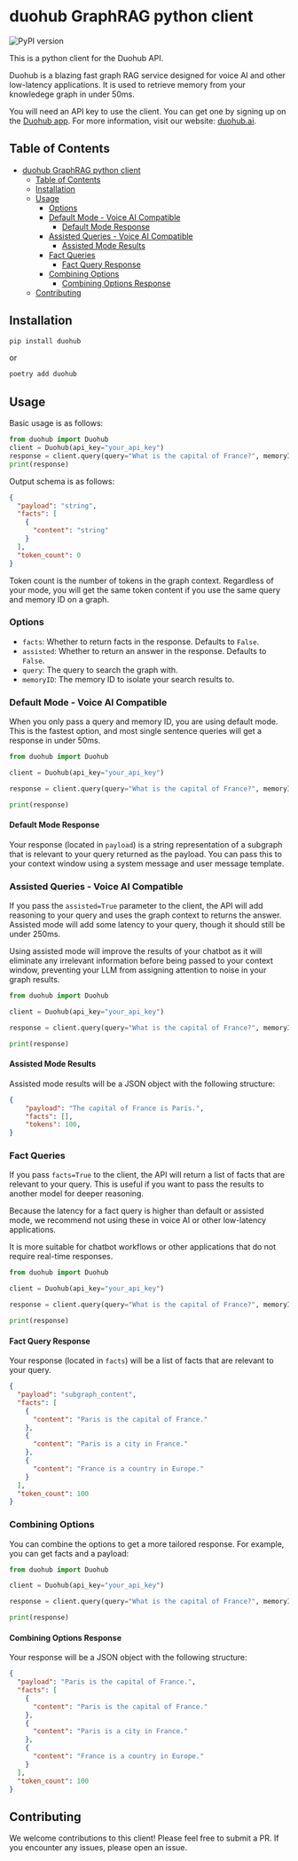 # duohub GraphRAG python client

![PyPI version](https://img.shields.io/pypi/v/duohub.svg)

This is a python client for the Duohub API. 

Duohub is a blazing fast graph RAG service designed for voice AI and other low-latency applications. It is used to retrieve memory from your knowledege graph in under 50ms.

You will need an API key to use the client. You can get one by signing up on the [Duohub app](https://app.duohub.ai). For more information, visit our website: [duohub.ai](https://duohub.ai).

## Table of Contents

- [duohub GraphRAG python client](#duohub-graphrag-python-client)
  - [Table of Contents](#table-of-contents)
  - [Installation](#installation)
  - [Usage](#usage)
    - [Options](#options)
    - [Default Mode - Voice AI Compatible](#default-mode---voice-ai-compatible)
      - [Default Mode Response](#default-mode-response)
    - [Assisted Queries - Voice AI Compatible](#assisted-queries---voice-ai-compatible)
      - [Assisted Mode Results](#assisted-mode-results)
    - [Fact Queries](#fact-queries)
      - [Fact Query Response](#fact-query-response)
    - [Combining Options](#combining-options)
      - [Combining Options Response](#combining-options-response)
  - [Contributing](#contributing)

## Installation

```bash
pip install duohub
```

or 

```bash
poetry add duohub
```

## Usage

Basic usage is as follows:

```python
from duohub import Duohub
client = Duohub(api_key="your_api_key")
response = client.query(query="What is the capital of France?", memoryID="your_memory_id")
print(response)
```

Output schema is as follows:  

```json
{
  "payload": "string",
  "facts": [
    {
      "content": "string"
    }
  ],
  "token_count": 0
}
```

Token count is the number of tokens in the graph context. Regardless of your mode, you will get the same token content if you use the same query and memory ID on a graph.

### Options

- `facts`: Whether to return facts in the response. Defaults to `False`.
- `assisted`: Whether to return an answer in the response. Defaults to `False`.
- `query`: The query to search the graph with.
- `memoryID`: The memory ID to isolate your search results to.

### Default Mode - Voice AI Compatible

When you only pass a query and memory ID, you are using default mode. This is the fastest option, and most single sentence queries will get a response in under 50ms. 


```python
from duohub import Duohub

client = Duohub(api_key="your_api_key")

response = client.query(query="What is the capital of France?", memoryID="your_memory_id")

print(response)
```

#### Default Mode Response

Your response (located in `payload`) is a string representation of a subgraph that is relevant to your query returned as the payload. You can pass this to your context window using a system message and user message template. 

### Assisted Queries - Voice AI Compatible

If you pass the `assisted=True` parameter to the client, the API will add reasoning to your query and uses the graph context to returns the answer. Assisted mode will add some latency to your query, though it should still be under 250ms.

Using assisted mode will improve the results of your chatbot as it will eliminate any irrelevant information before being passed to your context window, preventing your LLM from assigning attention to noise in your graph results.

```python
from duohub import Duohub

client = Duohub(api_key="your_api_key")

response = client.query(query="What is the capital of France?", memoryID="your_memory_id", assisted=True)

print(response)
``` 

#### Assisted Mode Results

Assisted mode results will be a JSON object with the following structure:

```json
{
    "payload": "The capital of France is Paris.",
    "facts": [],
    "tokens": 100,
}
```

### Fact Queries 

If you pass `facts=True` to the client, the API will return a list of facts that are relevant to your query. This is useful if you want to pass the results to another model for deeper reasoning.

Because the latency for a fact query is higher than default or assisted mode, we recommend not using these in voice AI or other low-latency applications.

It is more suitable for chatbot workflows or other applications that do not require real-time responses.

```python
from duohub import Duohub

client = Duohub(api_key="your_api_key")

response = client.query(query="What is the capital of France?", memoryID="your_memory_id", facts=True)

print(response)
```

#### Fact Query Response

Your response (located in `facts`) will be a list of facts that are relevant to your query.

```json
{
  "payload": "subgraph_content",
  "facts": [
    {
      "content": "Paris is the capital of France."
    },
    {
      "content": "Paris is a city in France."
    },
    {
      "content": "France is a country in Europe."
    }
  ],
  "token_count": 100
}
```

### Combining Options

You can combine the options to get a more tailored response. For example, you can get facts and a payload:

```python
from duohub import Duohub

client = Duohub(api_key="your_api_key")

response = client.query(query="What is the capital of France?", memoryID="your_memory_id", facts=True, assisted=True)

print(response)
```

#### Combining Options Response

Your response will be a JSON object with the following structure:

```json
{
  "payload": "Paris is the capital of France.",
  "facts": [
    {
      "content": "Paris is the capital of France."
    },
    {
      "content": "Paris is a city in France."
    },
    {
      "content": "France is a country in Europe."
    }
  ],
  "token_count": 100
}
```



## Contributing

We welcome contributions to this client! Please feel free to submit a PR. If you encounter any issues, please open an issue.